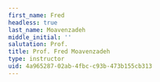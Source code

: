 ```yaml
---
first_name: Fred
headless: true
last_name: Moavenzadeh
middle_initial: ''
salutation: Prof.
title: Prof. Fred Moavenzadeh
type: instructor
uid: 4a965287-02ab-4fbc-c93b-473b155cb313
---
```

